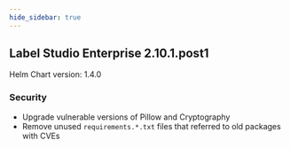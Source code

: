 ```yaml
---
hide_sidebar: true
---
```


## Label Studio Enterprise 2.10.1.post1
Helm Chart version: 1.4.0

### Security

- Upgrade vulnerable versions of Pillow and Cryptography
- Remove unused `requirements.*.txt` files that referred to old packages with CVEs
